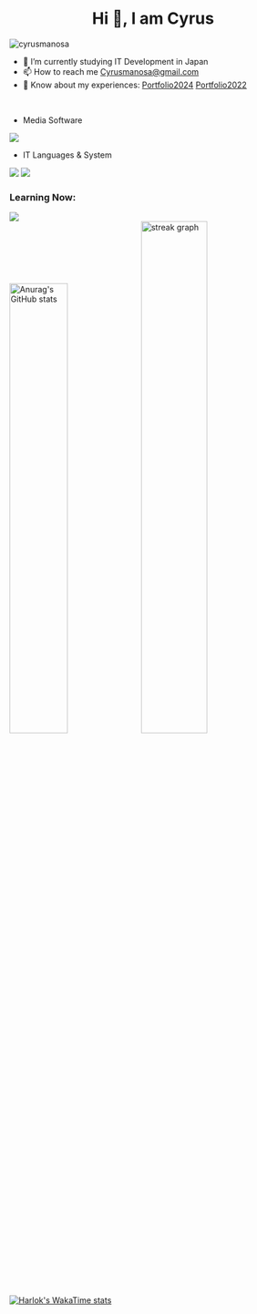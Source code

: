 <h1 align="center">Hi 👋, I am Cyrus</h1>
<p align="left"><img src="https://komarev.com/ghpvc/?username=cyrusmanosa&label=Profile%20views&color=0e75b6&style=flat" alt="cyrusmanosa" /></p>

- 🌱 I’m currently studying IT Development in Japan
- 📫 How to reach me Cyrusmanosa@gmail.com
- 📄 Know about my experiences: 
  [Portfolio2024](https://portfolio-2024-eight-tau.vercel.app)
  [Portfolio2022](https://profile-ce15f.web.app)
  
<br>

- Media Software
<img src="https://skillicons.dev/icons?i=,ps,pr,ae,au"/>

- IT Languages & System
<img src="https://skillicons.dev/icons?i=,html,css,js,go,docker,postman,arduino,mysql,postgres,dart,react"/>
<img src="https://skillicons.dev/icons?i=,ubuntu,figma,ubuntu,apple,windows,vercel,vscode,java,linux,github"/>

<h3 align="left">Learning Now:</h3>
<img src="https://skillicons.dev/icons?i=php,laravel,aws,firebase,py,ts,vue,anaconda,kubernetes,mongodb,redis,azure,jenkins"/>

<br>

<div align="left">
  <img src="https://github-readme-stats.vercel.app/api?username=cyrusmanosa&show_icons=true&theme=tokyonight" alt="Anurag's GitHub stats" style="display: inline-block; width: 45%;" />
  <img src="https://streak-stats.demolab.com?user=cyrusmanosa&locale=en&mode=daily&theme=dark&hide_border=false&border_radius=5&order=3" alt="streak graph" style="display: inline-block; width: 48%;" />
</div>

[![Harlok's WakaTime stats](https://github-readme-stats.vercel.app/api/wakatime?username=cyrusmanosa)](https://github.com/anuraghazra/github-readme-stats)
